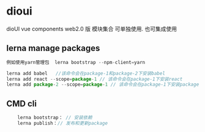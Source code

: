 # dioui
dioUI vue components  web2.0 版 模块集合  可单独使用. 也可集成使用


## lerna manage packages 

```js
例如使用yarn管理包  lerna bootstrap --npm-client=yarn 

lerna add babel   //该命令会在package-1和package-2下安装babel
lerna add react --scope=package-1 // 该命令会在package-1下安装react
lerna add package-2 --scope=package-1 // 该命令会在package-1下安装package-2
```

## CMD cli

```js
    lerna bootstrap： // 安装依赖
    lerna publish：// 发布和更新package
```
